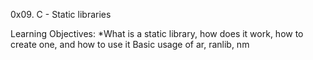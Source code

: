 0x09. C - Static libraries

Learning Objectives:
*What is a static library, how does it work, how to create one, and how to use it
Basic usage of ar, ranlib, nm
